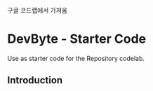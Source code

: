 구글 코드랩에서 가져옴

DevByte - Starter Code
======================

Use as starter code for the Repository codelab.

Introduction
------------
